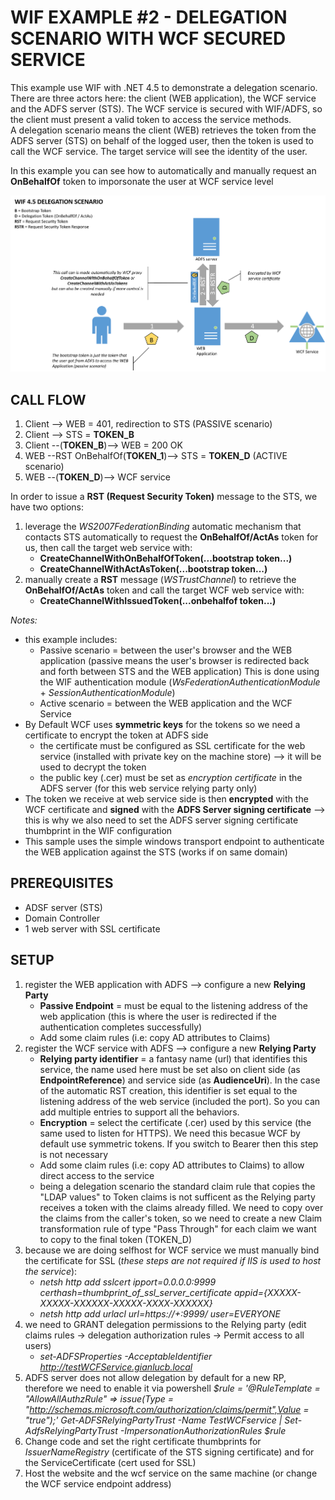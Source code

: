 # WIF EXAMPLE #2 - DELEGATION SCENARIO WITH WCF SECURED SERVICE
This example use WIF with .NET 4.5 to demonstrate a delegation scenario. There are three actors here: the client (WEB application), the WCF service and the ADFS server (STS).
The WCF service is secured with WIF/ADFS, so the client must present a valid token to access the service methods.  
A delegation scenario means the client (WEB) retrieves the token from the ADFS server (STS) on behalf of the logged user, then the token is used to call the WCF service.
The target service will see the identity of the user. 

In this example you can see how to automatically and manually request an **OnBehalfOf** token to imporsonate the user at WCF service level

![Call flow](/img/delegation-wif.png)


## CALL FLOW
1. Client --> WEB = 401, redirection to STS (PASSIVE scenario)
2. Client --> STS = **TOKEN_B** 
3. Client --(**TOKEN_B**)--> WEB = 200 OK
4. WEB --RST OnBehalfOf(**TOKEN_1**)--> STS = **TOKEN_D** (ACTIVE scenario)
5. WEB --(**TOKEN_D**)--> WCF service

In order to issue a **RST (Request Security Token)** message to the STS, we have two options:
1.  leverage the _WS2007FederationBinding_ automatic mechanism that contacts STS automatically to request the **OnBehalfOf/ActAs** token for us, then call the target web service with:
    * **CreateChannelWithOnBehalfOfToken(...bootstrap token...)**
    * **CreateChannelWithActAsToken(...bootstrap token...)**
2.  manually create a **RST** message (_WSTrustChannel_) to retrieve the **OnBehalfOf/ActAs** token and call the target WCF web service with:
    * **CreateChannelWithIssuedToken(...onbehalfof token...)**

*Notes:*
* this example includes:
    * Passive scenario = between the user's browser and the WEB application (passive means the user's browser is redirected back and forth between STS and the WEB application)
    This is done using the WIF authentication module (_WsFederationAuthenticationModule_ + _SessionAuthenticationModule_)
    * Active scenario = between the WEB application and the WCF Service
* By Default WCF uses **symmetric keys** for the tokens so we need a certificate to encrypt the token at ADFS side
    * the certificate must be configured as SSL certificate for the web service (installed with private key on the machine store) --> it will be used to decrypt the token  
    * the public key (.cer) must be set as _encryption certificate_ in the ADFS server (for this web service relying party only)
* The token we receive at web service side is then **encrypted** with the WCF certificate and **signed** with the **ADFS Server signing certificate** --> this is why we also need to set the ADFS server signing certificate thumbprint in the WIF configuration
* This sample uses the simple windows transport endpoint to authenticate the WEB application against the STS (works if on same domain)


## PREREQUISITES 
* ADSF server (STS)
* Domain Controller
* 1 web server with SSL certificate
             
             
## SETUP
1. register the WEB application with ADFS --> configure a new **Relying Party**
    * **Passive Endpoint** = must be equal to the listening address of the web application (this is where the user is redirected if the authentication completes successfully)
    * Add some claim rules (i.e: copy AD attributes to Claims) 
2. register the WCF service with ADFS --> configure a new **Relying Party**
    * **Relying party identifier** = a fantasy name (url) that identifies this service, the name used here must be set also on client side (as **EndpointReference**) and service side (as **AudienceUri**).
    In the case of the automatic RST creation, this identifier is set equal to the listening address of the web service (included the port). So you can add multiple entries to support all the behaviors. 
    * **Encryption** = select the certificate (.cer) used by this service (the same used to listen for HTTPS). We need this becasue WCF by default use symmetric tokens. If you switch to Bearer then this step is not necessary
    * Add some claim rules (i.e: copy AD attributes to Claims) to allow direct access to the service
    * being a delegation scenario the standard claim rule that copies the "LDAP values" to Token claims is not sufficent as the Relying party receives a token with the claims already filled. We need to copy over the claims from the caller's token, so we need to create a new Claim transformation rule of type "Pass Through" for each claim we want to copy to the final token (TOKEN_D)
3. because we are doing selfhost for WCF service we must manually bind the certificate for SSL (_these steps are not required if IIS is used to host the service_): 
    * *netsh http add sslcert ipport=0.0.0.0:9999 certhash=thumbprint_of_ssl_server_certificate appid={XXXXX-XXXXX-XXXXXX-XXXXX-XXXX-XXXXXX}*      
    * *netsh http add urlacl url=https://+:9999/ user=EVERYONE*
4. we need to GRANT delegation permissions to the Relying party (edit claims rules -> delegation authorization rules -> Permit access to all users) 
    * *set-ADFSProperties -AcceptableIdentifier http://testWCFService.gianlucb.local*
6. ADFS server does not allow delegation by default for a new RP, therefore we need to enable it via powershell
      *$rule = '@RuleTemplate = "AllowAllAuthzRule" => issue(Type = "http://schemas.microsoft.com/authorization/claims/permit",Value = "true");'*
      *Get-ADFSRelyingPartyTrust -Name TestWCFservice | Set-AdfsRelyingPartyTrust -ImpersonationAuthorizationRules $rule*
7. Change code and set the right certificate thumbprints for _IssuerNameRegistry_ (certificate of the STS signing certificate) and for the ServiceCertificate (cert used for SSL)
8. Host the website and the wcf service on the same machine (or change the WCF service endpoint address)


 
 
 